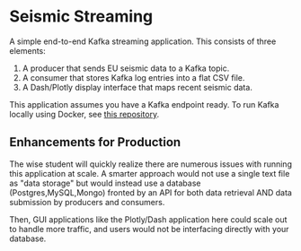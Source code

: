 # Seismic Streaming

A simple end-to-end Kafka streaming application. This consists of three elements:

1. A producer that sends EU seismic data to a Kafka topic.
2. A consumer that stores Kafka log entries into a flat CSV file.
3. A Dash/Plotly display interface that maps recent seismic data.

This application assumes you have a Kafka endpoint ready. To run Kafka locally using
Docker, see [this repository](https://github.com/uvasds-systems/learn-kafka).

## Enhancements for Production

The wise student will quickly realize there are numerous issues with running this application
at scale. A smarter approach would not use a single text file as "data storage" but would 
instead use a database (Postgres,MySQL,Mongo) fronted by an API for both data retrieval AND
data submission by producers and consumers.

Then, GUI applications like the Plotly/Dash application here could scale out to handle more
traffic, and users would not be interfacing directly with your database.

